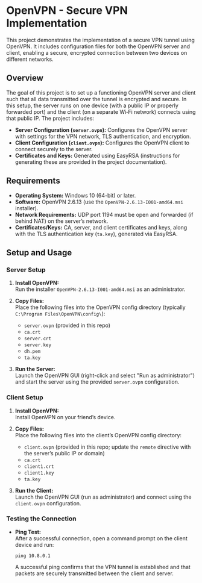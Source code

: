 # OpenVPN - Secure VPN Implementation

This project demonstrates the implementation of a secure VPN tunnel using OpenVPN. It includes configuration files for both the OpenVPN server and client, enabling a secure, encrypted connection between two devices on different networks.

## Overview

The goal of this project is to set up a functioning OpenVPN server and client such that all data transmitted over the tunnel is encrypted and secure. In this setup, the server runs on one device (with a public IP or properly forwarded port) and the client (on a separate Wi‑Fi network) connects using that public IP. The project includes:

- **Server Configuration (`server.ovpn`):** Configures the OpenVPN server with settings for the VPN network, TLS authentication, and encryption.
- **Client Configuration (`client.ovpn`):** Configures the OpenVPN client to connect securely to the server.
- **Certificates and Keys:** Generated using EasyRSA (instructions for generating these are provided in the project documentation).

## Requirements

- **Operating System:** Windows 10 (64-bit) or later.
- **Software:** OpenVPN 2.6.13 (use the `OpenVPN-2.6.13-I001-amd64.msi` installer).
- **Network Requirements:** UDP port 1194 must be open and forwarded (if behind NAT) on the server’s network.
- **Certificates/Keys:** CA, server, and client certificates and keys, along with the TLS authentication key (`ta.key`), generated via EasyRSA.

## Setup and Usage

### Server Setup

1. **Install OpenVPN:**  
   Run the installer `OpenVPN-2.6.13-I001-amd64.msi` as an administrator.

2. **Copy Files:**  
   Place the following files into the OpenVPN config directory (typically `C:\Program Files\OpenVPN\config\`):
   - `server.ovpn` (provided in this repo)
   - `ca.crt`
   - `server.crt`
   - `server.key`
   - `dh.pem`
   - `ta.key`

3. **Run the Server:**  
   Launch the OpenVPN GUI (right-click and select "Run as administrator") and start the server using the provided `server.ovpn` configuration.

### Client Setup

1. **Install OpenVPN:**  
   Install OpenVPN on your friend’s device.

2. **Copy Files:**  
   Place the following files into the client’s OpenVPN config directory:
   - `client.ovpn` (provided in this repo; update the `remote` directive with the server’s public IP or domain)
   - `ca.crt`
   - `client1.crt`
   - `client1.key`
   - `ta.key`

3. **Run the Client:**  
   Launch the OpenVPN GUI (run as administrator) and connect using the `client.ovpn` configuration.

### Testing the Connection

- **Ping Test:**  
  After a successful connection, open a command prompt on the client device and run:
  ```
  ping 10.8.0.1
  ```

  A successful ping confirms that the VPN tunnel is established and that packets are securely transmitted between the client and server.
